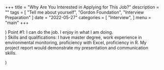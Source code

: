 +++
title = "Why Are You Interested in Applying for This Job?"
description = ""
tags = [
    "Tell me about yourself",
    "Gordon Foundation",
    "Interview Preparation"
]
date = "2022-05-27"
categories = [
    "Interview",
]
menu = "main"
+++

) Point #1: I can do the job.  I enjoy in what I am doing.  
) Skills and qualifications: I have master degree, work experience in environmental monitoring, proficiency with Excel, proficiency in R.  My project report would demonstrate my presentation and communication skills.

) 